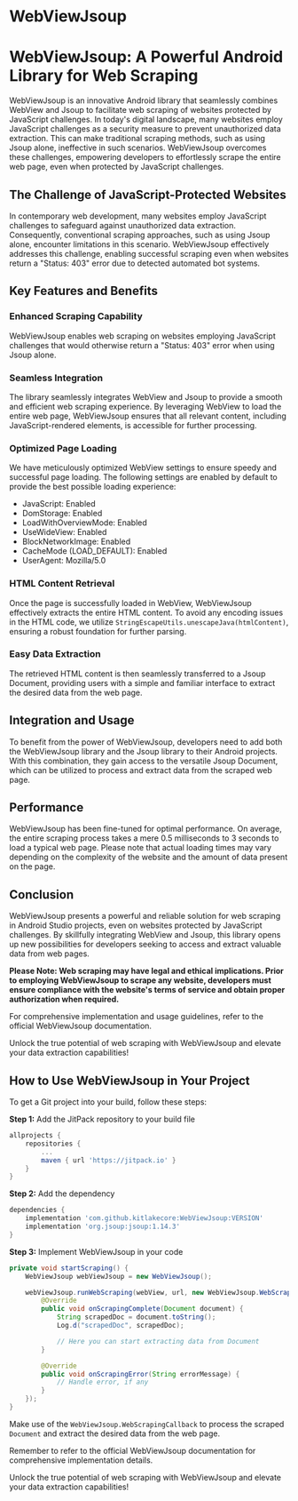 # WebViewJsoup

# WebViewJsoup: A Powerful Android Library for Web Scraping

WebViewJsoup is an innovative Android library that seamlessly combines WebView and Jsoup to facilitate web scraping of websites protected by JavaScript challenges. In today's digital landscape, many websites employ JavaScript challenges as a security measure to prevent unauthorized data extraction. This can make traditional scraping methods, such as using Jsoup alone, ineffective in such scenarios. WebViewJsoup overcomes these challenges, empowering developers to effortlessly scrape the entire web page, even when protected by JavaScript challenges.

## The Challenge of JavaScript-Protected Websites

In contemporary web development, many websites employ JavaScript challenges to safeguard against unauthorized data extraction. Consequently, conventional scraping approaches, such as using Jsoup alone, encounter limitations in this scenario. WebViewJsoup effectively addresses this challenge, enabling successful scraping even when websites return a "Status: 403" error due to detected automated bot systems.

## Key Features and Benefits

### Enhanced Scraping Capability

WebViewJsoup enables web scraping on websites employing JavaScript challenges that would otherwise return a "Status: 403" error when using Jsoup alone.

### Seamless Integration

The library seamlessly integrates WebView and Jsoup to provide a smooth and efficient web scraping experience. By leveraging WebView to load the entire web page, WebViewJsoup ensures that all relevant content, including JavaScript-rendered elements, is accessible for further processing.

### Optimized Page Loading

We have meticulously optimized WebView settings to ensure speedy and successful page loading. The following settings are enabled by default to provide the best possible loading experience:

- JavaScript: Enabled
- DomStorage: Enabled
- LoadWithOverviewMode: Enabled
- UseWideView: Enabled
- BlockNetworkImage: Enabled
- CacheMode (LOAD_DEFAULT): Enabled
- UserAgent: Mozilla/5.0

### HTML Content Retrieval

Once the page is successfully loaded in WebView, WebViewJsoup effectively extracts the entire HTML content. To avoid any encoding issues in the HTML code, we utilize `StringEscapeUtils.unescapeJava(htmlContent)`, ensuring a robust foundation for further parsing.

### Easy Data Extraction

The retrieved HTML content is then seamlessly transferred to a Jsoup Document, providing users with a simple and familiar interface to extract the desired data from the web page.

## Integration and Usage

To benefit from the power of WebViewJsoup, developers need to add both the WebViewJsoup library and the Jsoup library to their Android projects. With this combination, they gain access to the versatile Jsoup Document, which can be utilized to process and extract data from the scraped web page.

## Performance

WebViewJsoup has been fine-tuned for optimal performance. On average, the entire scraping process takes a mere 0.5 milliseconds to 3 seconds to load a typical web page. Please note that actual loading times may vary depending on the complexity of the website and the amount of data present on the page.

## Conclusion

WebViewJsoup presents a powerful and reliable solution for web scraping in Android Studio projects, even on websites protected by JavaScript challenges. By skillfully integrating WebView and Jsoup, this library opens up new possibilities for developers seeking to access and extract valuable data from web pages.

**Please Note: Web scraping may have legal and ethical implications. Prior to employing WebViewJsoup to scrape any website, developers must ensure compliance with the website's terms of service and obtain proper authorization when required.**

For comprehensive implementation and usage guidelines, refer to the official WebViewJsoup documentation.

Unlock the true potential of web scraping with WebViewJsoup and elevate your data extraction capabilities!

## How to Use WebViewJsoup in Your Project

To get a Git project into your build, follow these steps:

**Step 1:** Add the JitPack repository to your build file

```gradle
allprojects {
    repositories {
        ...
        maven { url 'https://jitpack.io' }
    }
}
```

**Step 2:** Add the dependency

```gradle
dependencies {
    implementation 'com.github.kitlakecore:WebViewJsoup:VERSION'
    implementation 'org.jsoup:jsoup:1.14.3'
}
```

**Step 3:** Implement WebViewJsoup in your code

```java
private void startScraping() {
    WebViewJsoup webViewJsoup = new WebViewJsoup();

    webViewJsoup.runWebScraping(webView, url, new WebViewJsoup.WebScrapingCallback() {
        @Override
        public void onScrapingComplete(Document document) {
            String scrapedDoc = document.toString();
            Log.d("scrapedDoc", scrapedDoc);

            // Here you can start extracting data from Document
        }

        @Override
        public void onScrapingError(String errorMessage) {
            // Handle error, if any
        }
    });
}
```

Make use of the `WebViewJsoup.WebScrapingCallback` to process the scraped `Document` and extract the desired data from the web page.

Remember to refer to the official WebViewJsoup documentation for comprehensive implementation details.

Unlock the true potential of web scraping with WebViewJsoup and elevate your data extraction capabilities!
